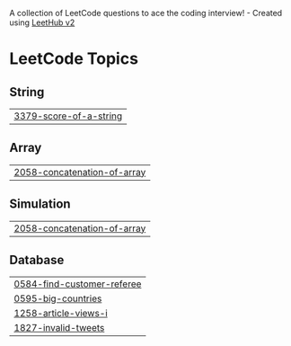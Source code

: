 A collection of LeetCode questions to ace the coding interview! - Created using [LeetHub v2](https://github.com/arunbhardwaj/LeetHub-2.0)
<!---LeetCode Topics Start-->
# LeetCode Topics
## String
|  |
| ------- |
| [3379-score-of-a-string](https://github.com/rohithyv/LeetCode_SQL/tree/master/3379-score-of-a-string) |
## Array
|  |
| ------- |
| [2058-concatenation-of-array](https://github.com/rohithyv/LeetCode_SQL/tree/master/2058-concatenation-of-array) |
## Simulation
|  |
| ------- |
| [2058-concatenation-of-array](https://github.com/rohithyv/LeetCode_SQL/tree/master/2058-concatenation-of-array) |
## Database
|  |
| ------- |
| [0584-find-customer-referee](https://github.com/rohithyv/LeetCode_SQL/tree/master/0584-find-customer-referee) |
| [0595-big-countries](https://github.com/rohithyv/LeetCode_SQL/tree/master/0595-big-countries) |
| [1258-article-views-i](https://github.com/rohithyv/LeetCode_SQL/tree/master/1258-article-views-i) |
| [1827-invalid-tweets](https://github.com/rohithyv/LeetCode_SQL/tree/master/1827-invalid-tweets) |
<!---LeetCode Topics End-->